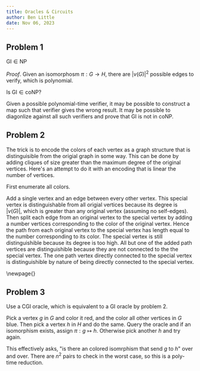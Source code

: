 ```yaml
---
title: Oracles & Circuits
author: Ben Little
date: Nov 06, 2023
---
```


## Problem 1

$\text{GI} \in \text{NP}$

_Proof_. Given an isomorphosm $\pi : G \rightarrow H$, there are $|v(G)|^2$ possible edges to verify, which is polynomial.

Is $\text{GI} \in \text{coNP}$?

Given a possible polynomial-time verifier, it may be possible to construct a map such that verifier gives the wrong result. It may be possible to diagonlize against all such verifiers and prove that GI is not in coNP.

## Problem 2

The trick is to encode the colors of each vertex as a graph structure that is distinguisible from the origial graph in some way. This can be done by adding cliques of size greater than the maximum degree of the original vertices. Here's an attempt to do it with an encoding that is linear the number of vertices.

First enumerate all colors.

Add a single vertex and an edge between every other vertex. This special vertex is distinguishable from all origial vertices because its degree is $|v(G)|$, which is greater than any original vertex (assuming no self-edges). Then split each edge from an original vertex to the special vertex by adding a number vertices corresponding to the color of the original vertex. Hence the path from each original vertex to the special vertex has length equal to the number corresponding to its color. The special vertex is still distinguishible because its degree is too high. All but one of the added path vertices are distinguishible because they are not connected to the the special vertex. The one path vertex directly connected to the special vertex is distinguishible by nature of being directly connected to the special vertex.

\newpage{}

## Problem 3

Use a CGI oracle, which is equivalent to a GI oracle by problem 2.

Pick a vertex $g$ in $G$ and color it red, and the color all other vertices in $G$ blue. Then pick a vertex $h$ in $H$ and do the same. Query the oracle and if an isomorphism exists, assign $\pi : g \mapsto h$. Otherwise pick another $h$ and try again.

This effectively asks, "is there an colored isomrphism that send $g$ to $h$" over and over. There are $n^2$ pairs to check in the worst case, so this is a poly-time reduction.
